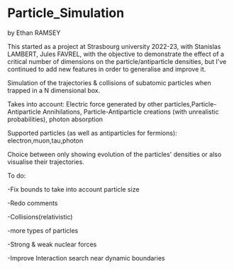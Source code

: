 # Particle_Simulation
by Ethan RAMSEY

This started as a project at Strasbourg university 2022-23, with Stanislas LAMBERT, Jules FAVREL, with the objective to demonstrate the effect of a critical number of dimensions on the particle/antiparticle densities, but I've continued to add new features in order to generalise and improve it.

Simulation of the trajectories &amp; collisions of subatomic particles when trapped in a N dimensional box.

Takes into account: Electric force generated by other particles,Particle-Antiparticle Annihilations, Particle-Antiparticle creations (with unrealistic probabilities), photon absorption

Supported particles (as well as antiparticles for fermions): electron,muon,tau,photon

Choice between only showing evolution of the particles' densities or also visualise their trajectories.


To do: 

-Fix bounds to take into account particle size

-Redo comments

-Collisions(relativistic)

-more types of particles

-Strong & weak nuclear forces

-Improve Interaction search near dynamic boundaries
